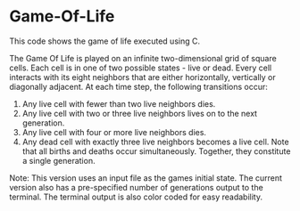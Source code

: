 # Game-Of-Life
This code shows the game of life executed using C. 

The Game Of Life is played on an infinite two-dimensional grid of square cells. Each cell is in one of two possible states - live or dead. Every cell interacts with its eight neighbors that are either horizontally, vertically or diagonally adjacent. At each time step, the following transitions occur:
1. Any live cell with fewer than two live neighbors dies.
2. Any live cell with two or three live neighbors lives on to the next generation. 
3. Any live cell with four or more live neighbors dies.
4. Any dead cell with exactly three live neighbors becomes a live cell.
Note that all births and deaths occur simultaneously. Together, they constitute a single generation.

Note: This version uses an input file as the games initial state. The current version also has a pre-specified number of generations output to the terminal. The terminal output is also color coded for easy readability.
